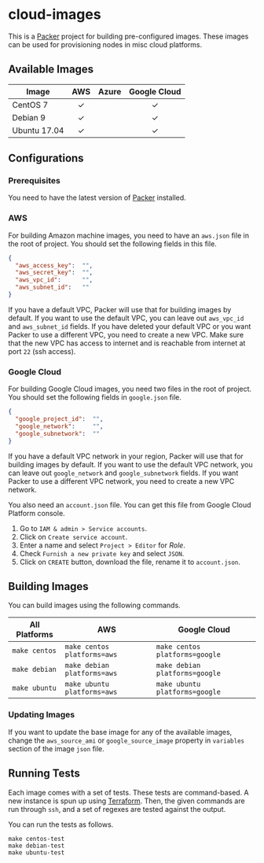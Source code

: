 # cloud-images
This is a [Packer](https://www.packer.io) project for building pre-configured images.
These images can be used for provisioning nodes in misc cloud platforms.

## Available Images
| Image        | AWS  | Azure | Google Cloud |
|--------------|:----:|:-----:|:------------:|
| CentOS 7     |  ✓   |       |  ✓           |
| Debian 9     |  ✓   |       |  ✓           |
| Ubuntu 17.04 |  ✓   |       |  ✓           |

## Configurations

### Prerequisites
You need to have the latest version of [Packer](https://www.packer.io/downloads.html) installed.

### AWS
For building Amazon machine images, you need to have an `aws.json` file in the root of project.
You should set the following fields in this file.

```json
{
  "aws_access_key":  "",
  "aws_secret_key":  "",
  "aws_vpc_id":      "",
  "aws_subnet_id":   ""
}
```

If you have a default VPC, Packer will use that for building images by default.
If you want to use the default VPC, you can leave out `aws_vpc_id` and `aws_subnet_id` fields.
If you have deleted your default VPC or you want Packer to use a different VPC, you need to create a new VPC.
Make sure that the new VPC has access to internet and is reachable from internet at port `22` (ssh access).

### Google Cloud
For building Google Cloud images, you need two files in the root of project.
You should set the following fields in `google.json` file.

```json
{
  "google_project_id":  "",
  "google_network":     "",
  "google_subnetwork":  ""
}
```

If you have a default VPC network in your region, Packer will use that for building images by default.
If you want to use the default VPC network, you can leave out `google_network` and `google_subnetwork` fields.
If you want Packer to use a different VPC network, you need to create a new VPC network.

You also need an `account.json` file.
You can get this file from Google Cloud Platform console.

  1. Go to `IAM & admin > Service accounts`.
  2. Click on `Create service account`.
  3. Enter a name and select `Project > Editor` for *Role*.
  4. Check `Furnish a new private key` and select `JSON`.
  5. Click on `CREATE` button, download the file, rename it to `account.json`.

## Building Images
You can build images using the following commands.

| All Platforms | AWS                         | Google Cloud                   |
|---------------|-----------------------------|--------------------------------|
| `make centos` | `make centos platforms=aws` | `make centos platforms=google` |
| `make debian` | `make debian platforms=aws` | `make debian platforms=google` |
| `make ubuntu` | `make ubuntu platforms=aws` | `make ubuntu platforms=google` |

### Updating Images
If you want to update the base image for any of the available images,
change the `aws_source_ami` or `google_source_image` property in `variables` section of the image `json` file.

## Running Tests
Each image comes with a set of tests. These tests are command-based.
A new instance is spun up using [Terraform](https://www.packer.io).
Then, the given commands are run through `ssh`, and a set of regexes are tested against the output.

You can run the tests as follows.

```
make centos-test
make debian-test
make ubuntu-test
```
